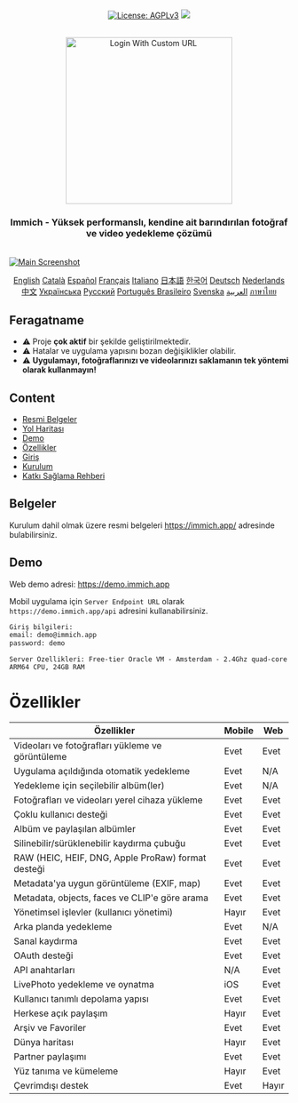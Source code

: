 <p align="center"> 
  <br/>  
  <a href="https://opensource.org/license/agpl-v3"><img src="https://img.shields.io/badge/License-AGPL_v3-blue.svg?color=3F51B5&style=for-the-badge&label=License&logoColor=000000&labelColor=ececec" alt="License: AGPLv3"></a>
  <a href="https://discord.immich.app">
    <img src="https://img.shields.io/discord/979116623879368755.svg?label=Discord&logo=Discord&style=for-the-badge&logoColor=000000&labelColor=ececec" atl="Discord"/>
  </a>
  <br/>  
  <br/>   
</p>

<p align="center">
<img src="../design/immich-logo-stacked-light.svg" width="300" title="Login With Custom URL">
</p>
<h3 align="center">Immich - Yüksek performanslı, kendine ait barındırılan fotoğraf ve video yedekleme çözümü</h3>
<br/>
<a href="https://immich.app">
<img src="../design/immich-screenshots.png" title="Main Screenshot">
</a>
<br/>
<p align="center">
  <a href="../README.md">English</a>
  <a href="README_ca_ES.md">Català</a>
  <a href="README_es_ES.md">Español</a>
  <a href="README_fr_FR.md">Français</a>
  <a href="README_it_IT.md">Italiano</a>
  <a href="README_ja_JP.md">日本語</a>
  <a href="README_ko_KR.md">한국어</a>
  <a href="README_de_DE.md">Deutsch</a>
  <a href="README_nl_NL.md">Nederlands</a>
  <a href="README_zh_CN.md">中文</a>
  <a href="README_uk_UA.md">Українська</a>
  <a href="README_ru_RU.md">Русский</a>
  <a href="README_pt_BR.md">Português Brasileiro</a>
  <a href="README_sv_SE.md">Svenska</a>
  <a href="README_ar_JO.md">العربية</a>
  <a href="README_th_TH.md">ภาษาไทย</a>
</p>

## Feragatname

- ⚠️ Proje **çok aktif** bir şekilde geliştirilmektedir.
- ⚠️ Hatalar ve uygulama yapısını bozan değişiklikler olabilir.
- ⚠️ **Uygulamayı, fotoğraflarınızı ve videolarınızı saklamanın tek yöntemi olarak kullanmayın!**

## Content

- [Resmi Belgeler](https://immich.app/docs)
- [Yol Haritası](https://github.com/orgs/immich-app/projects/1)
- [Demo](#demo)
- [Özellikler](#özellikler)
- [Giriş](https://immich.app/docs/overview/introduction)
- [Kurulum](https://immich.app/docs/install/requirements)
- [Katkı Sağlama Rehberi](https://immich.app/docs/overview/support-the-project)

## Belgeler

Kurulum dahil olmak üzere resmi belgeleri https://immich.app/ adresinde bulabilirsiniz.

## Demo

Web demo adresi: https://demo.immich.app

Mobil uygulama için `Server Endpoint URL` olarak `https://demo.immich.app/api` adresini kullanabilirsiniz.

```bash title="Demo Bilgileri"
Giriş bilgileri:
email: demo@immich.app
password: demo
```

```
Server Özellikleri: Free-tier Oracle VM - Amsterdam - 2.4Ghz quad-core ARM64 CPU, 24GB RAM
```

# Özellikler

| Özellikler                                          | Mobile | Web  |
| ----------------------------------------------------| ------ | ---  |
| Videoları ve fotoğrafları yükleme ve görüntüleme    | Evet   | Evet |
| Uygulama açıldığında otomatik yedekleme             | Evet   | N/A  |
| Yedekleme için seçilebilir albüm(ler)               | Evet   | N/A  |
| Fotoğrafları ve videoları yerel cihaza yükleme      | Evet   | Evet |
| Çoklu kullanıcı desteği                             | Evet   | Evet |
| Albüm ve paylaşılan albümler                        | Evet   | Evet |
| Silinebilir/sürüklenebilir kaydırma çubuğu          | Evet   | Evet |
| RAW (HEIC, HEIF, DNG, Apple ProRaw) format desteği  | Evet   | Evet |
| Metadata'ya uygun görüntüleme (EXIF, map)           | Evet   | Evet |
| Metadata, objects, faces ve CLIP'e göre arama       | Evet   | Evet |
| Yönetimsel işlevler (kullanıcı yönetimi)            | Hayır  | Evet |
| Arka planda yedekleme                               | Evet   | N/A  |
| Sanal kaydırma                                      | Evet   | Evet |
| OAuth desteği                                       | Evet   | Evet |
| API anahtarları                                     | N/A    | Evet |
| LivePhoto yedekleme ve oynatma                      | iOS    | Evet |
| Kullanıcı tanımlı depolama yapısı                   | Evet   | Evet |
| Herkese açık paylaşım                               | Hayır  | Evet |
| Arşiv ve Favoriler                                  | Evet   | Evet |
| Dünya haritası                                      | Hayır  | Evet |
| Partner paylaşımı                                   | Evet   | Evet |
| Yüz tanıma ve kümeleme                              | Hayır  | Evet |
| Çevrimdışı destek                                   | Evet   | Hayır|
